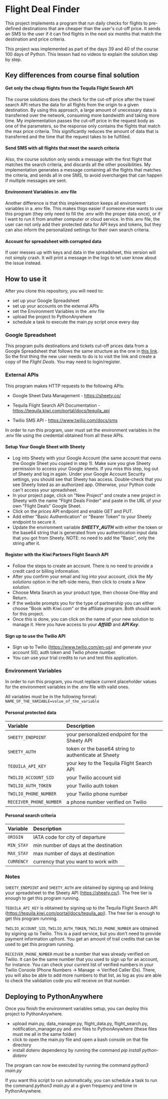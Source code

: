 # Flight Deal Finder

This project implements a program that run daily checks for flights to pre-defined destinations that are cheaper than the user's cut-off price. It sends an SMS to the user if it can find flights in the next six months that match the destination and price criteria.

This project was implemented as part of the days 39 and 40 of the course 100 days of Python. This lesson had no videos to explain the solution step by step.

## Key differences from course final solution

#### Get only the cheap flights from the Tequila Flight Search API

The course solutions does the check for the cut-off price after the travel search API returs the data for all flights from the origin to a given destination. By using this approach, a large amount of unecessary data is transferred over the network, consuming more bandwidth and taking more time. My implementation passes the cut-off price in the request body as one of the parameters, so the response only contains the flights that match the max price criteria. This significantly reduces the amount of data that is transferred and the time that the request takes to be fulfilled.

#### Send SMS with all flights that meet the search criteria

Also, the course solution only sends a message with the first flight that matches the search criteria, and discards all the other possibilities. My implementation generates a message containing all the flights that matches the criteria, and sends all in one SMS, to avoid overcharges that can happen if multiple messages are sent.

#### Environment Variables in .env file

Another difference is that this implementation keeps all environment variables in a .env file. This makes thigs easier if someone else wants to use this program (they only need to fill the .env with the proper data once), or if I want to run it from another computer or cloud service. In this .env file, the user can not only add their protected data for API keys and tokens, but they can also inform the personalized settings for their own search criteria.

#### Account for spreadsheet with corrupted data

If user messes up with keys and data in the spreadsheet, this version will not simply crash. It will print a message in the logs to let user know about the issue instead. 

## How to use it

After you clone this repository, you will need to:

- set up your Google Spreadsheet
- set up your accounts on the external APIs
- set the Environment Variables in the .env file
- upload the project to PythonAnywhere
- schedule a task to execute the main.py script once every day

### Google Spreadsheet

This program pulls destinations and tickets cut-off prices data from a Google Spreadsheet that follows the same structure as the one in [this link](https://docs.google.com/spreadsheets/d/1YMK-kYDYwuiGZoawQy7zyDjEIU9u8oggCV4H2M9j7os/edit#gid=0). So the first thing the new user needs to do is to visit the link and create a copy of the *Flight Deals*. You may need to login/register.


### External APIs
This program makes HTTP requests to the following APIs:
- Google Sheet Data Management - https://sheety.co/

- Tequila Flight Search API Documentation - https://tequila.kiwi.com/portal/docs/tequila_api

- Twilio SMS API - https://www.twilio.com/docs/sms

In order to run this program, user must set the environment variables in the .env file using the credential obtained from all these APIs.

#### Setup Your Google Sheet with Sheety
- Log into Sheety with your Google Account (the same account that owns the Google Sheet you copied in step 1). Make sure you give Sheety permission to access your Google sheets. If you miss this step, log out of Sheety and log in again. Under your Google Account Security settings, you should see that Sheety has access. Double-check that you see Sheety listed as an authorized app. Otherwise, your Python code can't access your spreadsheet.
- In your project page, click on "New Project" and create a new project in Sheety with the name "Flight Deals Finder" and paste in the URL of your own "Flight Deals" Google Sheet.
- Click on the *prices* API endpoint and enable GET and PUT.
- Add either "Basic Authentication" or "Bearer Token" to your Sheety endpoint to secure it. 
- Update the environment variable ***SHEETY_AUTH*** with either the token or the base64 string that is generated from you authentication input data that you got from Sheety. NOTE: no need to add the "Basic", only the string after it. 

#### Register with the Kiwi Partners Flight Search API
- Follow the steps to create an account. There is no need to provide a credit card or billing information.
- After you confirm your email and log into your account, click the *My solutions* option in the left-side menu, then click to create a *New solution*.
- Choose Meta Search as your product type, then choose One-Way and Return.
- If the website prompts you for the type of partnership you can either choose "Book with Kiwi.com" or the affiliate program. Both should work for this project.
- Once this is done, you can click on the name of your new solution to manage it. Here you have access to your ***AffilID*** and ***API Key***.

#### Sign up to use the Twilio API
- Sign up to Twilio (https://www.twilio.com/en-us) and generate your account SID, auth token and Twilio phone number.
- You can use your trial credits to run and test this application.
### Environment Variables

In order to run this program, you must replace current placeholder values for the environment variables in the .env file with valid ones.

All variables must be in the following format:
```NAME_OF_THE_VARIABLE=value_of_the_variable```


#### Personal protected data

| Variable   |  Description                           |
| :---------- |  :---------------------------------- |
| `SHEETY_ENDPOINT` |  your personalized endpoint for the Sheety API |
| `SHEETY_AUTH` |  token or the base64 string to authenticate at Sheety |
| `TEQUILA_API_KEY` | your key to the Tequila Flight Search API |
| `TWILIO_ACCOUNT_SID` |  your Twilio account sid |
| `TWILIO_AUTH_TOKEN` |  your Twilio auth token |
| `TWILIO_PHONE_NUMBER` |  your Twilio phone number |
| `RECEIVER_PHONE_NUMBER` |  a phone number verified on Twilio |

#### Personal search criteria

| Variable   |  Description                           |
| :---------- |  :---------------------------------- |
| `ORIGIN` |  IATA code for city of departure |
| `MIN_STAY` |  min number of days at the destination |
| `MAX_STAY` | max number of days at destination |
| `CURRENCY` |  currency that you want to work with |


### Notes

`SHEETY_ENDPOINT` and `SHEETY_AUTH` are obtained by signing up and linking your spreadsheet to the Sheety API (https://sheety.co/). The free tier is enough to get this program running.

`TEQUILA_API_KEY` is obtained by signing up to the Tequila Flight Search API (https://tequila.kiwi.com/portal/docs/tequila_api). The free tier is enough to get this program running.

`TWILIO_ACCOUNT_SID`, `TWILIO_AUTH_TOKEN`, `TWILIO_PHONE_NUMBER` are obtained by signing up to Twilio. This is a paid service, but you don't need to provide payment information upfront. You get an amount of trail credits that can be used to get this program running.

`RECEIVER_PHONE_NUMBER` must be a number that was already verified on Twilio. It can be the same number that you used to sign up for an account, for instance. You can check your current list of verified numbers in your Twilio Console (Phone Numbers -> Manage -> Verified Caller IDs). There, you will also be able to add more numbers to that list, as log as you are able to check the validation code you will receive on that number.
## Deploying to PythonAnywhere

Once you finish the environment variables setup, you can deploy this project to PythonAnywhere.

- upload main.py, data_manager.py, flight_data.py, flight_search.py, notification_manager.py and .env files to PythonAnywhere (these files must me all in the same folder)
- click to open the main.py file and open a bash console on that file directory
- install dotenv dependency by running the command _pip install python-dotenv_

The program can now be executed by running the command _python3 main.py_

If you want this script to run automatically, you can schedule a task to run the command _python3 main.py_ at a given frequency and time in PythonAnywhere.